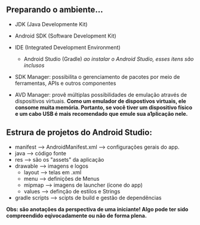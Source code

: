 ## Preparando o ambiente...
- JDK (Java Developmente Kit)
- Android SDK (Software Development Kit)
- IDE (Integrated Development Environment)
  - Android Studio (Gradle)
*ao instalar o Android Studio, esses itens são inclusos*

- SDK Manager: possibilita o gerenciamento de pacotes por meio de ferramentas, APIs e outros componentes
- AVD Manager: provê múltiplas possibilidades de emulação através de dispositivos virtuais. **Como um emulador de dispostivos virtuais, ele consome muita memória. Portanto, se você tiver um dispositivo físico e um cabo USB é mais recomendado que emule sua a1plicação nele.**


## Estrura de projetos do Android Studio:
- manifest --> AndroidManifest.xml --> configurações gerais do app.
- java --> código fonte
- res --> são os "assets" da aplicação
- drawable --> imagens e logos
  - layout --> telas em .xml
  - menu --> definições de Menus
  - mipmap --> imagens de launcher (ícone do app)
  - values --> definção de estilos e Strings
- gradle scripts --> scipts de build e gestão de dependências


**Obs: são anotações da perspectiva de uma iniciante! Algo pode ter sido compreendido eqivocadamente ou não de forma plena.**
